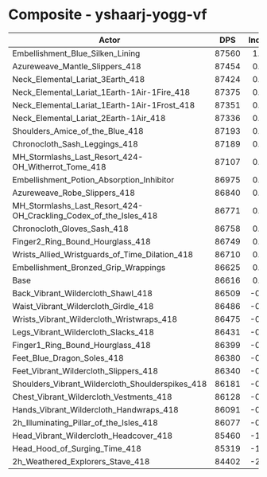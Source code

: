 # Composite - yshaarj-yogg-vf
| Actor | DPS | Increase |
|---|:---:|:---:|
|Embellishment_Blue_Silken_Lining|87560|1.09%|
|Azureweave_Mantle_Slippers_418|87454|0.97%|
|Neck_Elemental_Lariat_3Earth_418|87424|0.93%|
|Neck_Elemental_Lariat_1Earth-1Air-1Fire_418|87375|0.88%|
|Neck_Elemental_Lariat_1Earth-1Air-1Frost_418|87351|0.85%|
|Neck_Elemental_Lariat_2Earth-1Air_418|87336|0.83%|
|Shoulders_Amice_of_the_Blue_418|87193|0.67%|
|Chronocloth_Sash_Leggings_418|87189|0.66%|
|MH_Stormlashs_Last_Resort_424-OH_Witherrot_Tome_418|87107|0.57%|
|Embellishment_Potion_Absorption_Inhibitor|86975|0.41%|
|Azureweave_Robe_Slippers_418|86840|0.26%|
|MH_Stormlashs_Last_Resort_424-OH_Crackling_Codex_of_the_Isles_418|86771|0.18%|
|Chronocloth_Gloves_Sash_418|86758|0.16%|
|Finger2_Ring_Bound_Hourglass_418|86749|0.15%|
|Wrists_Allied_Wristguards_of_Time_Dilation_418|86710|0.11%|
|Embellishment_Bronzed_Grip_Wrappings|86625|0.01%|
|Base|86616|0.00%|
|Back_Vibrant_Wildercloth_Shawl_418|86509|-0.12%|
|Waist_Vibrant_Wildercloth_Girdle_418|86486|-0.15%|
|Wrists_Vibrant_Wildercloth_Wristwraps_418|86475|-0.16%|
|Legs_Vibrant_Wildercloth_Slacks_418|86431|-0.21%|
|Finger1_Ring_Bound_Hourglass_418|86399|-0.25%|
|Feet_Blue_Dragon_Soles_418|86380|-0.27%|
|Feet_Vibrant_Wildercloth_Slippers_418|86340|-0.32%|
|Shoulders_Vibrant_Wildercloth_Shoulderspikes_418|86181|-0.50%|
|Chest_Vibrant_Wildercloth_Vestments_418|86128|-0.56%|
|Hands_Vibrant_Wildercloth_Handwraps_418|86091|-0.61%|
|2h_Illuminating_Pillar_of_the_Isles_418|86077|-0.62%|
|Head_Vibrant_Wildercloth_Headcover_418|85460|-1.33%|
|Head_Hood_of_Surging_Time_418|85319|-1.50%|
|2h_Weathered_Explorers_Stave_418|84402|-2.56%|
